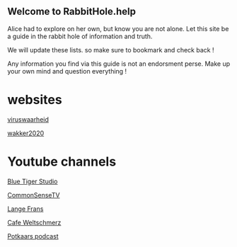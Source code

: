 ## Welcome to RabbitHole.help

Alice had to explore on her own, but know you are not alone. Let this site be a guide in the rabbit hole of information and truth.

We will update these lists. so make sure to bookmark and check back !

Any information you find via this guide is not an endorsment perse. Make up your own mind and question everything !

# websites

[viruswaarheid](https://viruswaarheid.nl/)

[wakker2020](http://wakker2020.nl/)

# Youtube channels
[Blue Tiger Studio](https://www.youtube.com/channel/UCuwWXfh9Dk5OD6sdzSOcYiQ)

[CommonSenseTV](https://www.youtube.com/channel/UCl2_dKgwJ42gomtEbFsdODw)

[Lange Frans](https://www.youtube.com/user/LangeFransTV)

[Cafe Weltschmerz](https://www.youtube.com/channel/UClK9f1anqhuSaqDN5YE-wfw)

[Potkaars podcast](https://www.youtube.com/channel/UCh9dkmMSTldAfVPxgT5THfg)

